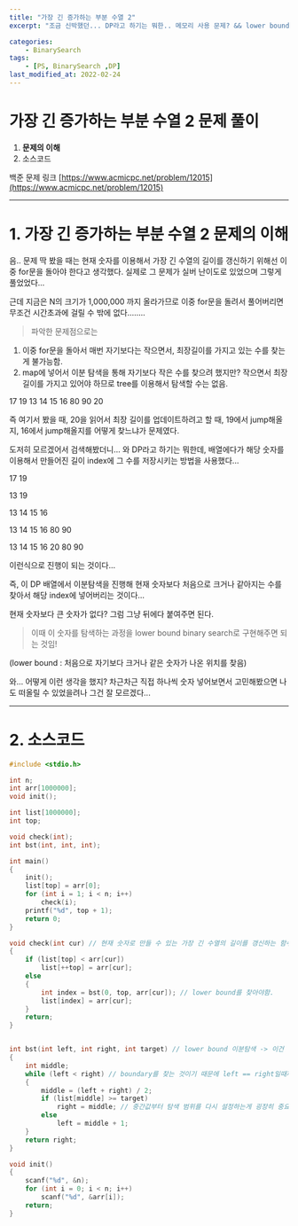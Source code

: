 ```yaml
---
title: "가장 긴 증가하는 부분 수열 2"
excerpt: "조금 신박했던... DP라고 하기는 뭐한.. 메모리 사용 문제? && lower bound"

categories:
    - BinarySearch
tags:
    - [PS, BinarySearch ,DP]
last_modified_at: 2022-02-24
---
```

# 가장 긴 증가하는 부분 수열 2 문제 풀이
1. **문제의 이해**
2. 소스코드

백준 문제 링크 [https://www.acmicpc.net/problem/12015](https://www.acmicpc.net/problem/12015)


---


# 1. 가장 긴 증가하는 부분 수열 2 문제의 이해

음.. 문제 딱 봤을 때는 현재 숫자를 이용해서 가장 긴 수열의 길이를 갱신하기 위해선 이중 for문을 돌아야 한다고 생각했다. 실제로 그 문제가 실버 난이도로 있었으며 그렇게 풀었었다...

근데 지금은 N의 크기가 1,000,000 까지 올라가므로 이중 for문을 돌려서 풀어버리면 무조건 시간초과에 걸릴 수 밖에 없다........

>파악한 문제점으로는

1. 이중 for문을 돌아서 매번 자기보다는 작으면서, 최장길이를 가지고 있는 수를 찾는게 불가능함.
2. map에 넣어서 이분 탐색을 통해 자기보다 작은 수를 찾으려 했지만? 작으면서 최장 길이를 가지고 있어야 하므로 tree를 이용해서 탐색할 수는 없음.

17 19 13 14 15 16 80 90 20

즉 여기서 봤을 때, 20을 읽어서 최장 길이를 업데이트하려고 할 때, 19에서 jump해올지, 16에서 jump해올지를 어떻게 찾느냐가 문제였다.

도저히 모르겠어서 검색해봤더니... 와 DP라고 하기는 뭐한데, 배열에다가 해당 숫자를 이용해서 만들어진 길이 index에 그 수를 저장시키는 방법을 사용했다...

17 19

13 19

13 14 15 16

13 14 15 16 80 90

13 14 15 16 20 80 90

이런식으로 진행이 되는 것이다...

즉, 이 DP 배열에서 이분탐색을 진행해 현재 숫자보다 처음으로 크거나 같아지는 수를 찾아서 해당 index에 넣어버리는 것이다...

현재 숫자보다 큰 숫자가 없다? 그럼 그냥 뒤에다 붙여주면 된다.

>이때 이 숫자를 탐색하는 과정을 lower bound binary search로 구현해주면 되는 것임!

(lower bound : 처음으로 자기보다 크거나 같은 숫자가 나온 위치를 찾음)

와... 어떻게 이런 생각을 했지? 차근차근 직접 하나씩 숫자 넣어보면서 고민해봤으면 나도 떠올릴 수 있었을려나 그건 잘 모르겠다...

---

# 2. 소스코드

```c
#include <stdio.h>

int n;
int arr[1000000];
void init();

int list[1000000];
int top;

void check(int);
int bst(int, int, int);

int main()
{
	init();
	list[top] = arr[0];
	for (int i = 1; i < n; i++)
		check(i);
	printf("%d", top + 1);
	return 0;
}

void check(int cur) // 현재 숫자로 만들 수 있는 가장 긴 수열의 길이를 갱신하는 함수.
{
	if (list[top] < arr[cur])
		list[++top] = arr[cur];
	else
	{
		int index = bst(0, top, arr[cur]); // lower bound를 찾아야함.
		list[index] = arr[cur];
	}
	return;
}


int bst(int left, int right, int target) // lower bound 이분탐색 -> 이건 직접 손으로 해보면 확실히 이해된다.
{
	int middle;
	while (left < right) // boundary를 찾는 것이기 때문에 left == right일때까지 볼 필요가 없음.
	{
		middle = (left + right) / 2;
		if (list[middle] >= target) 
			right = middle; // 중간값부터 탐색 범위를 다시 설정하는게 굉장히 중요함.
		else
			left = middle + 1;
	}
	return right;
}

void init()
{
	scanf("%d", &n);
	for (int i = 0; i < n; i++)
		scanf("%d", &arr[i]);
	return;
}
```
